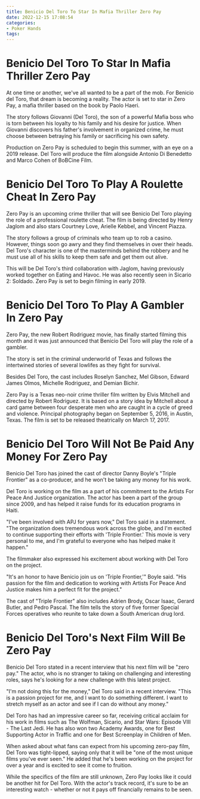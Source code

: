 ```yaml
---
title: Benicio Del Toro To Star In Mafia Thriller Zero Pay
date: 2022-12-15 17:08:54
categories:
- Poker Hands
tags:
---
```



#  Benicio Del Toro To Star In Mafia Thriller Zero Pay
At one time or another, we've all wanted to be a part of the mob. For Benicio del Toro, that dream is becoming a reality. The actor is set to star in Zero Pay, a mafia thriller based on the book by Paolo Haeri.

The story follows Giovanni (Del Toro), the son of a powerful Mafia boss who is torn between his loyalty to his family and his desire for justice. When Giovanni discovers his father's involvement in organized crime, he must choose between betraying his family or sacrificing his own safety.

Production on Zero Pay is scheduled to begin this summer, with an eye on a 2019 release. Del Toro will produce the film alongside Antonio Di Benedetto and Marco Cohen of BoBCine Film.

#  Benicio Del Toro To Play A Roulette Cheat In Zero Pay

Zero Pay is an upcoming crime thriller that will see Benicio Del Toro playing the role of a professional roulette cheat. The film is being directed by Henry Jaglom and also stars Courtney Love, Arielle Kebbel, and Vincent Piazza.

The story follows a group of criminals who team up to rob a casino. However, things soon go awry and they find themselves in over their heads. Del Toro's character is one of the masterminds behind the robbery and he must use all of his skills to keep them safe and get them out alive.

This will be Del Toro's third collaboration with Jaglom, having previously worked together on Eating and Havoc. He was also recently seen in Sicario 2: Soldado. Zero Pay is set to begin filming in early 2019.

#  Benicio Del Toro To Play A Gambler In Zero Pay

Zero Pay, the new Robert Rodriguez movie, has finally started filming this month and it was just announced that Benicio Del Toro will play the role of a gambler.

The story is set in the criminal underworld of Texas and follows the intertwined stories of several lowlifes as they fight for survival.

Besides Del Toro, the cast includes Roselyn Sanchez, Mel Gibson, Edward James Olmos, Michelle Rodriguez, and Demian Bichir.

Zero Pay is a Texas neo-noir crime thriller film written by Elvis Mitchell and directed by Robert Rodriguez. It is based on a story idea by Mitchell about a card game between four desperate men who are caught in a cycle of greed and violence. Principal photography began on September 5, 2016, in Austin, Texas. The film is set to be released theatrically on March 17, 2017.

#  Benicio Del Toro Will Not Be Paid Any Money For Zero Pay

Benicio Del Toro has joined the cast of director Danny Boyle's "Triple Frontier" as a co-producer, and he won't be taking any money for his work.

Del Toro is working on the film as a part of his commitment to the Artists For Peace And Justice organization. The actor has been a part of the group since 2009, and has helped it raise funds for its education programs in Haiti.

"I've been involved with APJ for years now," Del Toro said in a statement. "The organization does tremendous work across the globe, and I'm excited to continue supporting their efforts with 'Triple Frontier.' This movie is very personal to me, and I'm grateful to everyone who has helped make it happen."

The filmmaker also expressed his excitement about working with Del Toro on the project.

"It's an honor to have Benicio join us on 'Triple Frontier,'" Boyle said. "His passion for the film and dedication to working with Artists For Peace And Justice makes him a perfect fit for the project."

The cast of "Triple Frontier" also includes Adrien Brody, Oscar Isaac, Gerard Butler, and Pedro Pascal. The film tells the story of five former Special Forces operatives who reunite to take down a South American drug lord.

#  Benicio Del Toro's Next Film Will Be Zero Pay

Benicio Del Toro stated in a recent interview that his next film will be "zero pay." The actor, who is no stranger to taking on challenging and interesting roles, says he's looking for a new challenge with this latest project.

"I'm not doing this for the money," Del Toro said in a recent interview. "This is a passion project for me, and I want to do something different. I want to stretch myself as an actor and see if I can do without any money."

Del Toro has had an impressive career so far, receiving critical acclaim for his work in films such as The Wolfman, Sicario, and Star Wars: Episode VIII - The Last Jedi. He has also won two Academy Awards, one for Best Supporting Actor in Traffic and one for Best Screenplay in Children of Men.

When asked about what fans can expect from his upcoming zero-pay film, Del Toro was tight-lipped, saying only that it will be "one of the most unique films you've ever seen." He added that he's been working on the project for over a year and is excited to see it come to fruition.

While the specifics of the film are still unknown, Zero Pay looks like it could be another hit for Del Toro. With the actor's track record, it's sure to be an interesting watch - whether or not it pays off financially remains to be seen.